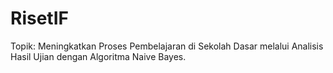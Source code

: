 # RisetIF
Topik: Meningkatkan Proses Pembelajaran di Sekolah Dasar melalui Analisis Hasil Ujian dengan Algoritma Naive Bayes.
